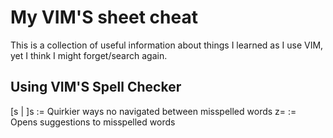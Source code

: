 # My VIM'S sheet cheat

This is a collection of useful information about things I learned as I use VIM, yet I think I might forget/search again. 

## Using VIM'S Spell Checker

[s | ]s  	:= Quirkier ways no navigated between misspelled words
z= 				:= Opens suggestions to misspelled words 
